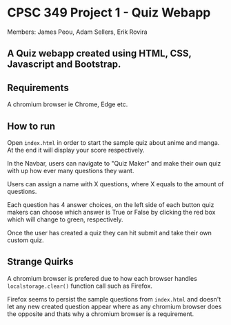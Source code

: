 # CPSC 349 Project 1 - Quiz Webapp
Members: James Peou, Adam Sellers, Erik Rovira
## A Quiz webapp created using HTML, CSS, Javascript and Bootstrap.
## Requirements
A chromium browser ie Chrome, Edge etc.

## How to run
Open `index.html` in order to start the sample quiz about anime and manga. At the end it will display your score respectively. 

In the Navbar, users can navigate to "Quiz Maker" and make their own quiz with up how ever many questions they want.

Users can assign a name with X questions, where X equals to the amount of questions.

Each question has 4 answer choices, on the left side of each button quiz makers can choose which answer is True or False by clicking the red box which will change to green, respectively.

Once the user has created a quiz they can hit submit and take their own custom quiz.

## Strange Quirks
A chromium browser is prefered due to how each browser handles `localstorage.clear()` function call such as Firefox.

Firefox seems to persist the sample questions from `index.html` and doesn't let any new created question appear where as any chromium browser does the opposite and 
thats why a chromium browser is a requirement.